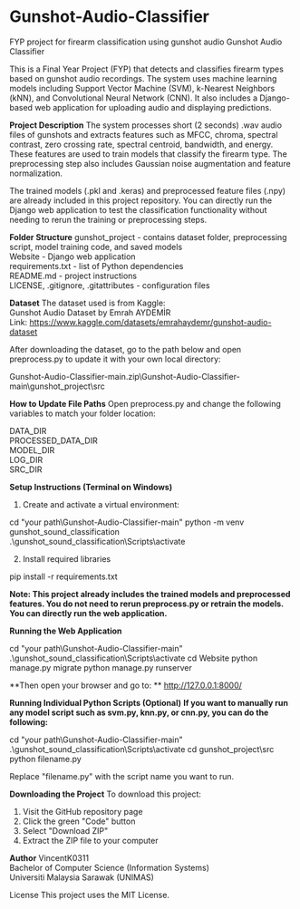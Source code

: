 # Gunshot-Audio-Classifier
FYP project for firearm classification using gunshot audio
Gunshot Audio Classifier

This is a Final Year Project (FYP) that detects and classifies firearm types based on gunshot audio recordings. 
The system uses machine learning models including Support Vector Machine (SVM), k-Nearest Neighbors (kNN), and 
Convolutional Neural Network (CNN). It also includes a Django-based web application for uploading audio and displaying predictions.

**Project Description**
The system processes short (2 seconds) .wav audio files of gunshots and extracts features such as 
MFCC, chroma, spectral contrast, zero crossing rate, spectral centroid, bandwidth, and energy. 
These features are used to train models that classify the firearm type. 
The preprocessing step also includes Gaussian noise augmentation and feature normalization.

The trained models (.pkl and .keras) and preprocessed feature files (.npy) are already included in this project repository. 
You can directly run the Django web application to test the classification functionality without needing to rerun the training or preprocessing steps.

**Folder Structure**
gunshot_project - contains dataset folder, preprocessing script, model training code, and saved models   
Website - Django web application  
requirements.txt - list of Python dependencies  
README.md - project instructions  
LICENSE, .gitignore, .gitattributes - configuration files  

**Dataset**
The dataset used is from Kaggle:  
Gunshot Audio Dataset by Emrah AYDEMİR  
Link: https://www.kaggle.com/datasets/emrahaydemr/gunshot-audio-dataset

After downloading the dataset, go to the path below and open preprocess.py to update it with your own local directory:

Gunshot-Audio-Classifier-main.zip\Gunshot-Audio-Classifier-main\gunshot_project\src

**How to Update File Paths**
Open preprocess.py and change the following variables to match your folder location:

DATA_DIR  
PROCESSED_DATA_DIR  
MODEL_DIR  
LOG_DIR  
SRC_DIR  


**Setup Instructions (Terminal on Windows)**
1. Create and activate a virtual environment:

cd "your path\Gunshot-Audio-Classifier-main"
python -m venv gunshot_sound_classification
.\gunshot_sound_classification\Scripts\activate

2. Install required libraries

pip install -r requirements.txt  

**Note:
This project already includes the trained models and preprocessed features.
You do not need to rerun preprocess.py or retrain the models.
You can directly run the web application.**

**Running the Web Application**

cd "your path\Gunshot-Audio-Classifier-main"
.\gunshot_sound_classification\Scripts\activate
cd Website
python manage.py migrate
python manage.py runserver

**Then open your browser and go to:  **
http://127.0.0.1:8000/

**Running Individual Python Scripts (Optional)**
**If you want to manually run any model script such as svm.py, knn.py, or cnn.py, you can do the following:**

cd "your path\Gunshot-Audio-Classifier-main"
.\gunshot_sound_classification\Scripts\activate
cd gunshot_project\src
python filename.py

Replace "filename.py" with the script name you want to run.

**Downloading the Project**
To download this project:
1. Visit the GitHub repository page  
2. Click the green "Code" button  
3. Select "Download ZIP"  
4. Extract the ZIP file to your computer  

**Author**
VincentK0311  
Bachelor of Computer Science (Information Systems)  
Universiti Malaysia Sarawak (UNIMAS)

License
This project uses the MIT License.
